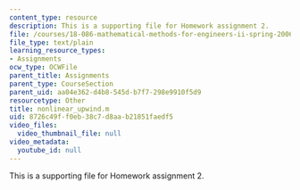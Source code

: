 ```yaml
---
content_type: resource
description: This is a supporting file for Homework assignment 2.
file: /courses/18-086-mathematical-methods-for-engineers-ii-spring-2006/8726c49ff0eb38c7d8aab21851faedf5_nonlinear_upwind.m
file_type: text/plain
learning_resource_types:
- Assignments
ocw_type: OCWFile
parent_title: Assignments
parent_type: CourseSection
parent_uid: aa04e362-d4b8-545d-b7f7-298e9910f5d9
resourcetype: Other
title: nonlinear_upwind.m
uid: 8726c49f-f0eb-38c7-d8aa-b21851faedf5
video_files:
  video_thumbnail_file: null
video_metadata:
  youtube_id: null
---
```

This is a supporting file for Homework assignment 2.